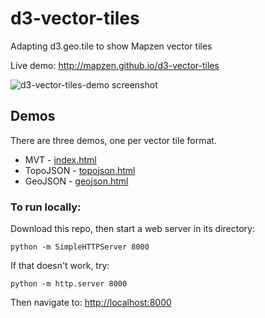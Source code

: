 # d3-vector-tiles
Adapting d3.geo.tile to show Mapzen vector tiles

Live demo: http://mapzen.github.io/d3-vector-tiles

![d3-vector-tiles-demo screenshot](https://cloud.githubusercontent.com/assets/853051/12131885/41b9ae18-b3cb-11e5-9443-d9b237576c8e.png)

## Demos

There are three demos, one per vector tile format.

* MVT - [index.html](index.html)
* TopoJSON - [topojson.html](topojson.html)
* GeoJSON - [geojson.html](geojson.html)


### To run locally:

Download this repo, then start a web server in its directory:

    python -m SimpleHTTPServer 8000
    
If that doesn't work, try:

    python -m http.server 8000
    
Then navigate to: [http://localhost:8000](http://localhost:8000)